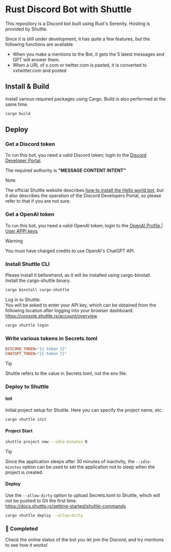 # Rust Discord Bot with Shuttle

This repository is a Discord bot built using Rust's Serenity. Hosting is provided by Shuttle. 

Since it is still under development, it has quite a few features, but the following functions are available
- When you make a mentions to the Bot, it gets the 5 latest messages and GPT will answer them.
- When a URL of x.com or twitter.com is pasted, it is converted to vxtwitter.com and posted

## Install & Build

Install various required packages using Cargo. Build is also performed at the same time.

```bash
cargo build
```

## Deploy

### Get a Discord token

To run this bot, you need a valid Discord token; login to the [Discord Developer Portal](https://discord.com/developers/applications).

The required authority is **"MESSAGE CONTENT INTENT"**

> [!NOTE]
> The official Shuttle website describes [how to install the Hello world bot](https://docs.shuttle.rs/examples/serenity), but it also describes the operation of the Discord Developers Portal, so please refer to that if you are not sure.


### Get a OpenAI token

To run this bot, you need a valid OpenAI token; login to the [OpenAI Profile | User APPI keys](https://platform.openai.com/settings/profile?tab=api-keys).

> [!WARNING]
> You must have charged credits to use OpenAI's ChatGPT API.

### Install Shuttle CLI

Please install it beforehand, as it will be installed using cargo-binstall.  
Install the cargo-shuttle binary.

```bash
cargo binstall cargo-shuttle
```

Log in to Shuttle.  
You will be asked to enter your API key, which can be obtained from the following location after logging into your browser dashboard: https://console.shuttle.rs/account/overview

```bash
cargo shuttle login
```

### Write various tokens in Secrets.toml

```toml
DISCORD_TOKEN="{{ token }}"
CHATGPT_TOKEN="{{ token }}"
```

> [!TIP]
> Shuttle refers to the value in Secrets.toml, not the env file.

### Deploy to Shuttle

#### Init

Initial project setup for Shuttle. Here you can specify the project name, etc.

```bash
cargo shuttle init
```

#### Project Start

```bash
shuttle project new --idle-minutes 0
```

> [!TIP]
> Since the application sleeps after 30 minutes of inactivity, the `--idle-minutes` option can be used to set the application not to sleep when the project is created.

#### Deploy

Use the `--allow-dirty` option to upload Secrets.toml to Shuttle, which will not be pushed to Git the first time.  
https://docs.shuttle.rs/getting-started/shuttle-commands

```bash
cargo shuttle deploy --allow-dirty
```

### 🎉 Completed

Check the online status of the bot you let join the Discord, and try mentions to see how it works!
